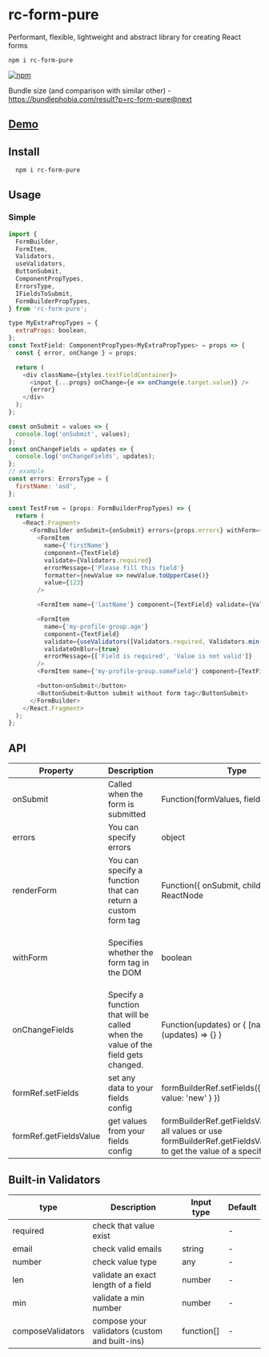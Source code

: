 # rc-form-pure

Performant, flexible, lightweight and abstract library for creating React forms

```
npm i rc-form-pure
```

[![npm](https://img.shields.io/npm/v/rc-form-pure.svg?style=flat-square)](https://www.npmjs.com/package/rc-form-pure)

Bundle size (and comparison with similar other) - https://bundlephobia.com/result?p=rc-form-pure@next

## [Demo](https://codesandbox.io/s/wonderful-cloud-l1utr)

## Install

```
  npm i rc-form-pure
```

## Usage

### Simple

```js
import {
  FormBuilder,
  FormItem,
  Validators,
  useValidators,
  ButtonSubmit,
  ComponentPropTypes,
  ErrorsType,
  IFieldsToSubmit,
  FormBuilderPropTypes,
} from 'rc-form-pure';

type MyExtraPropTypes = {
  extraProps: boolean,
};
const TextField: ComponentPropTypes<MyExtraPropTypes> = props => {
  const { error, onChange } = props;

  return (
    <div className={styles.textFieldContainer}>
      <input {...props} onChange={e => onChange(e.target.value)} />
      {error}
    </div>
  );
};

const onSubmit = values => {
  console.log('onSubmit', values);
};
const onChangeFields = updates => {
  console.log('onChangeFields', updates);
};
// example
const errors: ErrorsType = {
  firstName: 'asd',
};

const TestFrom = (props: FormBuilderPropTypes) => {
  return (
    <React.Fragment>
      <FormBuilder onSubmit={onSubmit} errors={props.errors} withForm={true} onChangeFields={onChangeFields}>
        <FormItem
          name={'firstName'}
          component={TextField}
          validate={Validators.required}
          errorMessage={'Please fill this field'}
          formatter={newValue => newValue.toUpperCase()}
          value={123}
        />

        <FormItem name={'lastName'} component={TextField} validate={Validators.required} placeholder={'Last Name'} />

        <FormItem
          name={'my-profile-group.age'}
          component={TextField}
          validate={useValidators([Validators.required, Validators.min(18)])}
          validateOnBlur={true}
          errorMessage={['Field is required', 'Value is not valid']}
        />
        <FormItem name={'my-profile-group.someField'} component={TextField} />

        <button>onSubmit</button>
        <ButtonSubmit>Button submit without form tag</ButtonSubmit>
      </FormBuilder>
    </React.Fragment>
  );
};
```

## API

| Property               | Description                                                                      | Type                                                                                                                                  | Default                                                                         |
| ---------------------- | -------------------------------------------------------------------------------- | ------------------------------------------------------------------------------------------------------------------------------------- | ------------------------------------------------------------------------------- |
| onSubmit               | Called when the form is submitted                                                | Function(formValues, fieldsWithErrors)                                                                                                | -                                                                               |
| errors                 | You can specify errors                                                           | object                                                                                                                                | -                                                                               |
| renderForm             | You can specify a function that can return a custom form tag                     | Function({ onSubmit, children }) => ReactNode                                                                                         | Function({ children }) => children                                              |
| withForm               | Specifies whether the form tag in the DOM                                        | boolean                                                                                                                               | Function({ onSubmit, children }) => <form onSubmit={onSubmit}>{children}</form> |
| onChangeFields         | Specify a function that will be called when the value of the field gets changed. | Function(updates) or { [nameField]: (updates) => {} }                                                                                 | -                                                                               |
| formRef.setFields      | set any data to your fields config                                               | formBuilderRef.setFields({ fieldKey: { value: 'new' } })                                                                              |
| formRef.getFieldsValue | get values from your fields config                                               | formBuilderRef.getFieldsValue() to get all values or use formBuilderRef.getFieldsValue(fieldKey) to get the value of a specific field |

## Built-in Validators

| type              | Description                                    | Input type | Default |
| ----------------- | ---------------------------------------------- | ---------- | ------- |
| required          | check that value exist                         |            | -       |
| email             | check valid emails                             | string     | -       |
| number            | check value type                               | any        | -       |
| len               | validate an exact length of a field            | number     | -       |
| min               | validate a min number                          | number     | -       |
| composeValidators | compose your validators (custom and built-ins) | function[] | -       |

